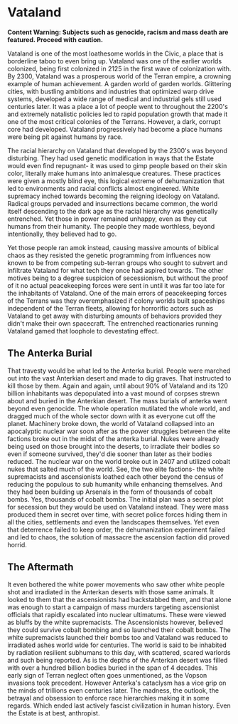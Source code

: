 # Vataland

**Content Warning: Subjects such as genocide, racism and mass death are featured.  Proceed with caution.**

Vataland is one of the most loathesome worlds in the Civic, a place that is borderline taboo to even bring up.  Vataland was one of the earlier worlds colonized, being first colonized in 2125 in the first wave of colonization with.  By 2300, Vataland was a prosperous world of the Terran empire, a crowning example of human achievement.  A garden world of garden worlds.  Glittering cities, with bustling ambitions and industries that optimized warp drive systems, developed a wide range of medical and industrial gels still used centuries later.  It was a place a lot of people went to throughout the 2200's and extremely natalistic policies led to rapid population growth that made it one of the most critical colonies of the Terrans.  However, a dark, corrupt core had developed.  Vataland progressively had become a place humans were being pit against humans by race.  

The racial hierarchy on Vataland that developed by the 2300's was beyond disturbing.  They had used genetic modification in ways that the Estate would even find repugnant- it was used to gimp people based on their skin color, literally make humans into animalesque creatures.  These practices were given a mostly blind eye, this logical extreme of dehumanization that led to environments and racial conflicts almost engineered.  White supremacy inched towards becoming the reigning ideology on Vataland.  Radical groups pervaded and insurrections became common, the world itself descending to the dark age as the racial hierarchy was genetically entrenched.  Yet those in power remained unhappy, even as they cut humans from their humanity.  The people they made worthless, beyond intentionally, they believed had to go.

Yet those people ran amok instead, causing massive amounts of biblical chaos as they resisted the genetic programming from influences now known to be from competing sub-terran groups who sought to subvert and infiltrate Vataland for what tech they once had aspired towards.  The other motives being to a degree suspicion of secessionism, but without the proof of it no actual peacekeeping forces were sent in until it was far too late for the inhabitants of Vataland. One of the main errors of peacekeeping forces of the Terrans was they overemphasized if colony worlds built spaceships independent of the Terran fleets, allowing for horrorific actors such as Vataland to get away with disturbing amounts of behaviors provided they didn't make their own spacecraft.  The entrenched reactionaries running Vataland gamed that loophole to devestating effect.

## The Anterka Burial

That travesty would be what led to the Anterka burial.  People were marched out into the vast Anterkian desert and made to dig graves.  That instructed to kill those by them.  Again and again, until about 90% of Vataland and its 120 billion inhabitants was depopulated into a vast mound of corpses strewn about and buried in the Anterkian desert.  The mass burials of anterka went beyond even genocide.  The whole operation mutilated the whole world, and dragged much of the whole sector down with it as everyone cut off the planet.  Machinery broke down, the world of Vataland collapsed into an apocalyptic nuclear war soon after as the power struggles between the elite factions broke out in the midst of the anterka burial.  Nukes were already being used on those brought into the deserts, to irradiate their bodies so even if someone survived, they'd die sooner than later as their bodies reduced.  The nuclear war on the world broke out in 2407 and utilized cobalt nukes that salted much of the world.  See, the two elite factions- the white supremacists and ascensionists loathed each other beyond the census of reducing the populous to sub humanity while enhancing themselves.  And they had been building up Arsenals in the form of thousands of cobalt bombs.  Yes, thousands of cobalt bombs.  The initial plan was a secret plot for secession but they would be used on Vataland instead.  They were mass produced them in secret over time, with secret police forces hiding them in all the cities, settlements and even the landscapes themselves.  Yet even that deterrence failed to keep order, the dehumanization experiment failed and led to chaos, the solution of massacre the ascension faction did proved horrid.  

## The Aftermath

It even bothered the white power movements who saw other white people shot and irradiated in the Anterkan deserts with those same animals.  It looked to them that the ascensionists had backstabbed them, and that alone was enough to start a campaign of mass murders targeting ascensionist officials that rapidly escalated into nuclear ultimatums.  These were viewed as bluffs by the white supremacists.  The Ascensionists however, believed they could survive cobalt bombing and so launched their cobalt bombs.  The white supremacists launched their bombs too and Vataland was reduced to irradiated ashes world wide for centuries.   The world is said to be inhabited by radiation resilient subhumans to this day, with scattered, scared warlords and such being reported.  As is the depths of the Anterkan desert was filled with over a hundred billion bodies buried in the span of 4 decades.  This early sign of Terran neglect often goes unmentioned, as the Vopson invasions took precedent.  However Anterka's cataclysm has a vice grip on the minds of trillions even centuries later.  The madness, the outlook, the betrayal and obsession to enforce race hierarchies making it in some regards. Which ended last actively fascist civilization in human history.   Even the Estate is at best, anthropist.
